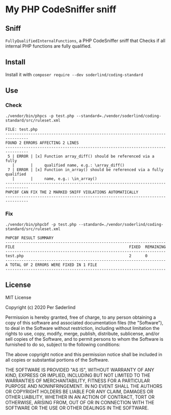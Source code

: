 # My PHP CodeSniffer sniff


## Sniff

`FullyQualifiedInternalFunctions`, a PHP CodeSniffer sniff that Checks if all internal PHP functions are fully qualified.

## Install

Install it with `composer require --dev soderlind/coding-standard`

## Use

### Check
`./vendor/bin/phpcs -p test.php --standard=./vendor/soderlind/coding-standard/src/ruleset.xml`

```
FILE: test.php
--------------------------------------------------------------------------------
FOUND 2 ERRORS AFFECTING 2 LINES
--------------------------------------------------------------------------------
 5 | ERROR | [x] Function array_diff() should be referenced via a fully
   |       |     qualified name, e.g.: \array_diff()
 7 | ERROR | [x] Function in_array() should be referenced via a fully qualified
   |       |     name, e.g.: \in_array()
--------------------------------------------------------------------------------
PHPCBF CAN FIX THE 2 MARKED SNIFF VIOLATIONS AUTOMATICALLY
--------------------------------------------------------------------------------
```

### Fix

`./vendor/bin/phpcbf -p test.php --standard=./vendor/soderlind/coding-standard/src/ruleset.xml`

```
PHPCBF RESULT SUMMARY
----------------------------------------------------------------------
FILE                                                  FIXED  REMAINING
----------------------------------------------------------------------
test.php                                              2      0
----------------------------------------------------------------------
A TOTAL OF 2 ERRORS WERE FIXED IN 1 FILE
----------------------------------------------------------------------
```

## License

MIT License

Copyright (c) 2020 Per Søderlind

Permission is hereby granted, free of charge, to any person obtaining a copy
of this software and associated documentation files (the "Software"), to deal
in the Software without restriction, including without limitation the rights
to use, copy, modify, merge, publish, distribute, sublicense, and/or sell
copies of the Software, and to permit persons to whom the Software is
furnished to do so, subject to the following conditions:

The above copyright notice and this permission notice shall be included in all
copies or substantial portions of the Software.

THE SOFTWARE IS PROVIDED "AS IS", WITHOUT WARRANTY OF ANY KIND, EXPRESS OR
IMPLIED, INCLUDING BUT NOT LIMITED TO THE WARRANTIES OF MERCHANTABILITY,
FITNESS FOR A PARTICULAR PURPOSE AND NONINFRINGEMENT. IN NO EVENT SHALL THE
AUTHORS OR COPYRIGHT HOLDERS BE LIABLE FOR ANY CLAIM, DAMAGES OR OTHER
LIABILITY, WHETHER IN AN ACTION OF CONTRACT, TORT OR OTHERWISE, ARISING FROM,
OUT OF OR IN CONNECTION WITH THE SOFTWARE OR THE USE OR OTHER DEALINGS IN THE
SOFTWARE.